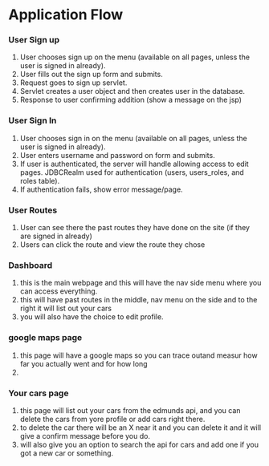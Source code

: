 # Application Flow


### User Sign up

1. User chooses sign up on the menu (available on all pages, unless the user 
is signed in already).
1. User fills out the sign up form and submits.
1. Request goes to sign up servlet.
1. Servlet creates a user object and then creates user in the database.
1. Response to user confirming addition (show a message on the jsp)

### User Sign In

1. User chooses sign in on the menu (available on all pages, unless the user 
is signed in already).
1. User enters username and password on form and submits. 
1. If user is authenticated, the server will handle allowing access to edit 
pages.  JDBCRealm used for authentication (users, users_roles, and roles table).
1. If authentication fails, show error message/page.

### User Routes

1. User can see there the past routes they have done on the site
(if they are signed in already)
1. Users can click the route and view the route they chose

### Dashboard

1. this is the main webpage and this will have the nav side menu
where you can access everything.
1. this will have past routes in the middle, nav menu on the side
and to the right it will list out your cars
1. you will also have the choice to edit profile.

### google maps page

1. this page will have a google maps so you can trace outand 
measur how far you actually went and for how long
1. 

### Your cars page

1. this page will list out your cars from the edmunds api, and you can delete
the cars from yore profile or add cars right there.
1. to delete the car there will be an X near it and you can delete it and it will give a confirm 
message before you do.
1. will also give you an option to search the api for cars and add one if 
you got a new car or something.